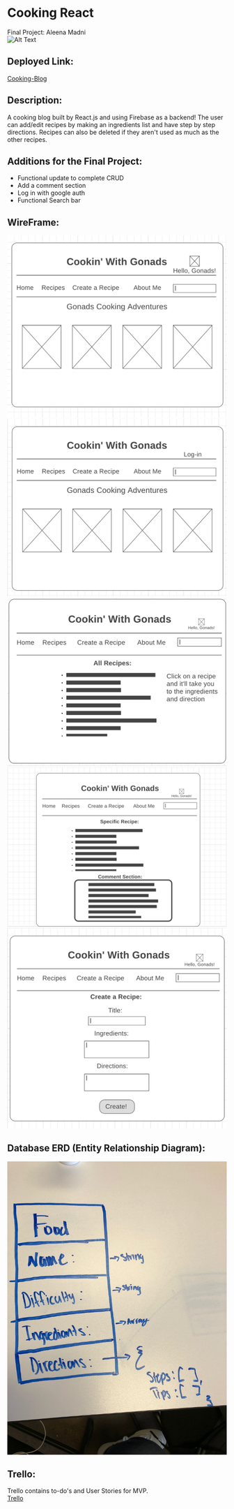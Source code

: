 # Cooking React
Final Project: Aleena Madni
<br>
![Alt Text](https://media.giphy.com/media/Ml6gy917s5Dkk/giphy.gif)
<br>
## Deployed Link:
[Cooking-Blog](https://cooking-blog-56a96.firebaseapp.com/)
## Description:
A cooking blog built by React.js and using Firebase as a backend!
The user can add/edit recipes by making an ingredients list and have step by step directions. Recipes can also be deleted if they aren't used as much as the other recipes.

## Additions for the Final Project:
* Functional update to complete CRUD
* Add a comment section
* Log in with google auth
* Functional Search bar

## WireFrame:
![img](./Images/wireframe4.png)
<br>
![img](./Images/wireframe5.png)
<br>
![img](./Images/wireframe1.png)
<br>
![img](./Images/wireframe2.png)
<br>
![img](./Images/wireframe3.png)





## Database ERD (Entity Relationship Diagram):
![img](./Images/CookinERD.jpeg)

## Trello:
Trello contains to-do's and User Stories for MVP.
<br>
[Trello](https://trello.com/invite/b/dU2MXJQd/d6141a3a221cead35d45271eaecdea12/cookin-react)
